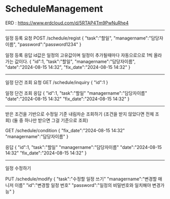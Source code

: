 # ScheduleManagement

ERD : https://www.erdcloud.com/d/5RTAP4Tm9PwNuRhe4

-------------------------------------------------------------

일정 등록 요청
POST /schedule/regist
{
  "task":"할일",
  "managername":"담당자이름",
  "password":"password1234"
}

일정 등록 응답
id값은 일정의 고유값이며 일정이 추가될때마다 자동으로으로 1씩 올라가는 값이다.
{
  "id":1,
  "task":"할일",
  "managername":"담당자이름",
  "date":"2024-08-15 14:32",
  "fix_date":"2024-08-15 14:32"
}

------------------------------------

일정 단건 조회 요청
GET /schedule/inquiry
{
  "id":1
}


일정 단건 조회 응답
{
  "id":1,
  "task":"할일"
  "managername":"담당자이름"
  "date":"2024-08-15 14:32"
  "fix_date":"2024-08-15 14:32"
}

--------------------------------------
받은 조건을 기반으로 수정일 기준 내림차순 조회하기 (조건을 받지 않았다면 전체 조회) (둘 중 하나만 받으면 그걸 기준으로 조회)

GET /schedule/condition
{
  "fix_date":"2024-08-15 14:32"
  "managername":"담당자이름"
}

응답
{
  "id":1,
  "task":"할일"
  "managername":"담당자이름"
  "date":"2024-08-15 14:32"
  "fix_date":"2024-08-15 14:32"
}

------------------------------------------

일정 수정하기

PUT /schedule/modify
{
  "task":"수정할 일정 쓰기"
  "managername":"변경할 매니저 이름"
  "id":"변경할 일정 번호"
  "password":"일정의 비밀번호와 일치해야 변경가능"
}




